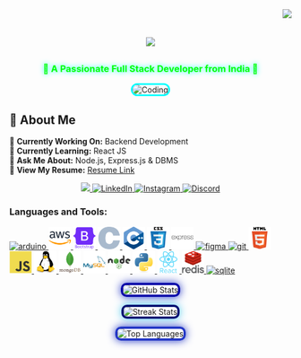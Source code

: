 <img align="right" src="https://visitor-badge.laobi.icu/badge?page_id=pavansuryachintada.pavansuryachintada&color=2111DE" />


<h1 align="center">
    <img src="https://readme-typing-svg.demolab.com?font=Concert+One&weight=800&size=28&duration=2000&pause=2000&center=true&vCenter=true&random=false&width=600&height=60&color=2111DE&lines=Hi+there!+%F0%9F%91%8B;I'm+Pavan+Surya!%F0%9F%91%8B;I'm+a+Full-Stack+Developer." />
</h1>


<h3 align="center" style="color:#00ff00; text-shadow: 0 0 10px #0ff; animation: pulse 3s infinite alternate;">
🚀 A Passionate Full Stack Developer from India 🚀
</h3>

<p align="center">
  <img src="https://media1.tenor.com/images/0660efe82fa3da42ed56eef013171835/tenor.gif?itemid=16596559"
  alt="Coding" width="400px" height="250px" style="border: 3px solid #0ff; border-radius: 15px;">
</p>



## 🚀 About Me

🔭 **Currently Working On:** Backend Development  
🌱 **Currently Learning:** React JS  
💬 **Ask Me About:** Node.js, Express.js & DBMS  
🔗 **View My Resume:** [Resume Link]([https://drive.google.com/file/d/1nkx5fMXkoQmNNRvAkktwonNBtH8AF-LK/view?usp=sharing](https://drive.google.com/file/d/1FWYvnbJqSkZrwLZGxT0rOVKlLt1RN1vZ/view?usp=sharing))  

<div align="center">
  <a href="mailto:chintadapavansurya@gmail.com">
    <img src="https://img.shields.io/badge/Gmail-333333?style=for-the-badge&logo=gmail&logoColor=red" />
  </a>
  
  <a href="https://linkedin.com/in/pavansuryachintada" target="_blank">
    <img src="https://img.shields.io/badge/-LinkedIn-0077b5?style=for-the-badge&logo=linkedin&logoColor=white" alt="LinkedIn">
  </a>
  
  <a href="https://instagram.com/carbon_is_god" target="_blank">
    <img src="https://img.shields.io/badge/-Instagram-e4405f?style=for-the-badge&logo=instagram&logoColor=white" alt="Instagram">
  </a>
  
  <a href="https://discord.gg/3qJkjBZT" target="_blank">
    <img src="https://img.shields.io/badge/-Discord-5865F2?style=for-the-badge&logo=discord&logoColor=white" alt="Discord">
  </a>
  
</div>





<h3 align="left">Languages and Tools:</h3>
<p align="left" padding="21px" >
  <a href="https://www.arduino.cc/" target="_blank" rel="noreferrer"> 
    <img src="https://cdn.worldvectorlogo.com/logos/arduino-1.svg" alt="arduino" width="40" padding="12px" height="40"/>
  </a> 
  <a href="https://aws.amazon.com" target="_blank" rel="noreferrer"> <img src="https://raw.githubusercontent.com/devicons/devicon/master/icons/amazonwebservices/amazonwebservices-original-wordmark.svg" alt="aws" width="40" height="40"/>
  </a> 
  <a href="https://getbootstrap.com" target="_blank" rel="noreferrer"> 
    <img src="https://raw.githubusercontent.com/devicons/devicon/master/icons/bootstrap/bootstrap-plain-wordmark.svg" alt="bootstrap" width="40" height="40"/>
  </a> 
  
  <a href="https://www.cprogramming.com/" target="_blank" rel="noreferrer"> 
    <img src="https://raw.githubusercontent.com/devicons/devicon/master/icons/c/c-original.svg" alt="c" width="40" height="40"/> 
  </a> 
  
  <a href="https://www.w3schools.com/cpp/" target="_blank" rel="noreferrer"> 
    <img src="https://raw.githubusercontent.com/devicons/devicon/master/icons/cplusplus/cplusplus-original.svg" alt="cplusplus" width="40" height="40"/> 
  </a>
  <a href="https://www.w3schools.com/css/" target="_blank" rel="noreferrer"> 
    <img src="https://raw.githubusercontent.com/devicons/devicon/master/icons/css3/css3-original-wordmark.svg" alt="css3" width="40" height="40"/> 
  </a>
  
  <a href="https://expressjs.com" target="_blank" rel="noreferrer"> 
    <img src="https://raw.githubusercontent.com/devicons/devicon/master/icons/express/express-original-wordmark.svg" alt="express" width="40" height="40"/>
  </a>
  
  <a href="https://www.figma.com/" target="_blank" rel="noreferrer"> 
    <img src="https://www.vectorlogo.zone/logos/figma/figma-icon.svg" alt="figma" width="40" height="40"/> 
  </a>
  
  <a href="https://git-scm.com/" target="_blank" rel="noreferrer"> 
    <img src="https://www.vectorlogo.zone/logos/git-scm/git-scm-icon.svg" alt="git" width="40" height="40"/>
  </a> 
  
  <a href="https://www.w3.org/html/" target="_blank" rel="noreferrer">
    <img src="https://raw.githubusercontent.com/devicons/devicon/master/icons/html5/html5-original-wordmark.svg" alt="html5" width="40" height="40"/> 
  </a>
  
  <a href="https://developer.mozilla.org/en-US/docs/Web/JavaScript" target="_blank" rel="noreferrer"> 
    <img src="https://raw.githubusercontent.com/devicons/devicon/master/icons/javascript/javascript-original.svg" alt="javascript" width="40" height="40"/> 
  </a> 
  
  <a href="https://www.linux.org/" target="_blank" rel="noreferrer"> 
    <img src="https://raw.githubusercontent.com/devicons/devicon/master/icons/linux/linux-original.svg" alt="linux" width="40" height="40"/> 
  </a>
  
  <a href="https://www.mongodb.com/" target="_blank" rel="noreferrer"> 
    <img src="https://raw.githubusercontent.com/devicons/devicon/master/icons/mongodb/mongodb-original-wordmark.svg" alt="mongodb" width="40" height="40"/> 
  </a>
  
  <a href="https://www.mysql.com/" target="_blank" rel="noreferrer"> 
    <img src="https://raw.githubusercontent.com/devicons/devicon/master/icons/mysql/mysql-original-wordmark.svg" alt="mysql" width="40" height="40"/> 
  </a> 
  
  <a href="https://nodejs.org" target="_blank" rel="noreferrer">   
    <img src="https://raw.githubusercontent.com/devicons/devicon/master/icons/nodejs/nodejs-original-wordmark.svg" alt="nodejs" width="40" height="40"/>
  </a> 
  
  
<a href="https://www.python.org" target="_blank" rel="noreferrer">
  <img src="https://raw.githubusercontent.com/devicons/devicon/master/icons/python/python-original.svg" alt="python" width="40" height="40"/> 
</a> 

<a href="https://reactjs.org/" target="_blank" rel="noreferrer">
  <img src="https://raw.githubusercontent.com/devicons/devicon/master/icons/react/react-original-wordmark.svg" alt="react" width="40" height="40"/> 
</a>

<a href="https://redis.io" target="_blank" rel="noreferrer"> 
  <img src="https://raw.githubusercontent.com/devicons/devicon/master/icons/redis/redis-original-wordmark.svg" alt="redis" width="40" height="40"/> 
</a> 

<a href="https://www.sqlite.org/" target="_blank" rel="noreferrer">
  <img src="https://www.vectorlogo.zone/logos/sqlite/sqlite-icon.svg" alt="sqlite" width="40" height="40"/>
</a> 
</p>



<p align="center">
  <img style="border: 4px solid #0504AA; border-radius: 10px; box-shadow: 0 0 15px #2337C6;"
       src="https://github-readme-stats.vercel.app/api?username=pavansuryachintada&show_icons=true&theme=radical&title_color=#0504AA&text_color=#2337C6&icon_color=#4169E1&bg_color=#4CC9F0" alt="GitHub Stats">
</p>

<p align="center">
  <img style="border: 4px solid #031273; border-radius: 10px; box-shadow: 0 0 15px #4CC9F0;"
       src="https://github-readme-streak-stats.herokuapp.com/?user=pavansuryachintada&theme=radical&title_color=#0504AA&text_color=#2337C6&icon_color=#4169E1&bg_color=#4CC9F0" alt="Streak Stats">
</p>



<p align="center">
  <img style="border: 4px solid #2337C6; border-radius: 10px; box-shadow: 0 0 15px #2337C6;" 
  src="https://github-readme-stats.vercel.app/api/top-langs/?username=pavansuryachintada&layout=compact&theme=radical" 
  alt="Top Languages">
</p>


